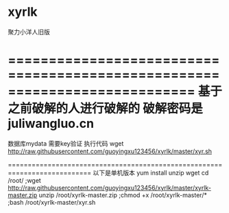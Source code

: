 # xyrlk
聚力小洋人旧版

===========================================================================
基于之前破解的人进行破解的
破解密码是juliwangluo.cn
===========================================================================
数据库mydata
需要key验证
执行代码
wget http://raw.githubusercontent.com/guoyingxu123456/xyrlk/master/xyr.sh

===========================================================================
以下是单机版本
yum install unzip wget
cd /root/ ;wget  http://raw.githubusercontent.com/guoyingxu123456/xyrlk/master/xyrlk-master.zip
unzip /root/xyrlk-master.zip ;chmod +x /root/xyrlk-master/* ;bash /root/xyrlk-master/xyr.sh
